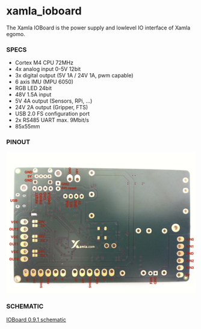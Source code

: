 # xamla_ioboard
The Xamla IOBoard is the power supply and lowlevel IO interface of Xamla egomo.

### SPECS
- Cortex M4 CPU 72MHz
- 4x analog input 0-5V 12bit
- 3x digital output (5V 1A / 24V 1A, pwm capable)
- 6 axis IMU (MPU 6050)
- RGB LED 24bit
- 48V 1.5A input
- 5V 4A output (Sensors, RPi, ...)
- 24V 2A output (Gripper, FTS)
- USB 2.0 FS configuration port
- 2x RS485 UART max. 9Mbit/s
- 85x55mm

### PINOUT
![ioboard_0_9_1](hw/pinout.jpg "pinout IOBoard 0.9.1")

### SCHEMATIC
[IOBoard 0.9.1 schematic](hw/io.pdf)
